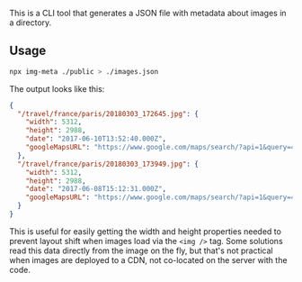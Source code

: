 This is a CLI tool that generates a JSON file with metadata about images in a directory.

## Usage

```sh
npx img-meta ./public > ./images.json
```

The output looks like this:

```json
{
  "/travel/france/paris/20180303_172645.jpg": {
    "width": 5312,
    "height": 2988,
    "date": "2017-06-10T13:52:40.000Z",
    "googleMapsURL": "https://www.google.com/maps/search/?api=1&query=48.8644444,2.3247222"
  },
  "/travel/france/paris/20180303_173949.jpg": {
    "width": 5312,
    "height": 2988,
    "date": "2017-06-08T15:12:31.000Z",
    "googleMapsURL": "https://www.google.com/maps/search/?api=1&query=48.8658333,2.3213889"
  }
}
```

This is useful for easily getting the width and height properties needed to prevent layout shift when images load via the `<img />` tag. Some solutions read this data directly from the image on the fly, but that's not practical when images are deployed to a CDN, not co-located on the server with the code.
